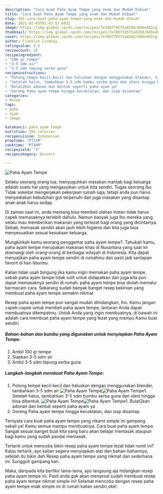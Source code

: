 ```yaml
---
description: "Cara buat Paha Ayam Tempe yang enak dan Mudah Dibuat"
title: "Cara buat Paha Ayam Tempe yang enak dan Mudah Dibuat"
slug: 261-cara-buat-paha-ayam-tempe-yang-enak-dan-mudah-dibuat
date: 2021-02-03T01:42:57.601Z
image: https://img-global.cpcdn.com/recipes/7e7807785f5a828d/680x482cq70/paha-ayam-tempe-foto-resep-utama.jpg
thumbnail: https://img-global.cpcdn.com/recipes/7e7807785f5a828d/680x482cq70/paha-ayam-tempe-foto-resep-utama.jpg
cover: https://img-global.cpcdn.com/recipes/7e7807785f5a828d/680x482cq70/paha-ayam-tempe-foto-resep-utama.jpg
author: Franklin Lindsey
ratingvalue: 3.5
reviewcount: 10
recipeingredient:
- "100 gr tempe"
- "3-5 sdm air"
- "3-5 sdm tepung serba guna"
recipeinstructions:
- "Potong tempe kecil-kecil dan haluskan dengan menggunakan blender, tambahkan 3-5 sdm air"
- "Setelah halus, tambahkan 3-5 sdm bumbu serba guna dan uleni hingga bisa dibentuk."
- "Bulat2kan adonan dan bentuk seperti paha ayam ya"
- "Goreng Paha ayam tempe hingga kecoklatan, dan siap disantap"
categories:
- Resep
tags:
- paha
- ayam
- tempe

katakunci: paha ayam tempe 
nutrition: 204 calories
recipecuisine: Indonesian
preptime: "PT21M"
cooktime: "PT36M"
recipeyield: "3"
recipecategory: Dessert

---
```



![Paha Ayam Tempe](https://img-global.cpcdn.com/recipes/7e7807785f5a828d/680x482cq70/paha-ayam-tempe-foto-resep-utama.jpg)

Selaku seorang orang tua, menyuguhkan masakan mantab bagi keluarga adalah suatu hal yang mengasyikan untuk kita sendiri. Tugas seorang ibu Tidak sekedar mengerjakan pekerjaan rumah saja, tetapi anda pun harus menyediakan kebutuhan gizi terpenuhi dan juga masakan yang disantap anak-anak harus sedap.

Di zaman  saat ini, anda memang bisa membeli olahan instan tidak harus capek memasaknya terlebih dahulu. Namun banyak juga lho mereka yang selalu mau memberikan makanan yang terlezat bagi orang yang dicintainya. Sebab, memasak sendiri akan jauh lebih higienis dan kita juga bisa menyesuaikan sesuai kesukaan keluarga. 



Mungkinkah kamu seorang penggemar paha ayam tempe?. Tahukah kamu, paha ayam tempe merupakan makanan khas di Nusantara yang saat ini disenangi oleh orang-orang di berbagai wilayah di Indonesia. Kita dapat menyajikan paha ayam tempe sendiri di rumahmu dan pasti jadi santapan favorit di hari liburmu.

Kalian tidak usah bingung jika kamu ingin memakan paha ayam tempe, sebab paha ayam tempe tidak sulit untuk didapatkan dan juga kita pun dapat memasaknya sendiri di rumah. paha ayam tempe bisa diolah memalui bermacam cara. Sekarang sudah banyak banget resep kekinian yang membuat paha ayam tempe semakin nikmat.

Resep paha ayam tempe pun sangat mudah dihidangkan, lho. Kamu jangan capek-capek untuk membeli paha ayam tempe, lantaran Anda dapat membuatnya ditempatmu. Untuk Anda yang ingin membuatnya, di bawah ini adalah cara membuat paha ayam tempe yang lezat yang mampu Kamu buat sendiri.

<!--inarticleads1-->

##### Bahan-bahan dan bumbu yang digunakan untuk menyiapkan Paha Ayam Tempe:

1. Ambil 100 gr tempe
1. Siapkan 3-5 sdm air
1. Ambil 3-5 sdm tepung serba guna




<!--inarticleads2-->

##### Langkah-langkah membuat Paha Ayam Tempe:

1. Potong tempe kecil-kecil dan haluskan dengan menggunakan blender, tambahkan 3-5 sdm air
<img src="https://img-global.cpcdn.com/steps/9a33081acdec5564/160x128cq70/paha-ayam-tempe-langkah-memasak-1-foto.jpg" alt="Paha Ayam Tempe"><img src="https://img-global.cpcdn.com/steps/7c82455ac1fbba83/160x128cq70/paha-ayam-tempe-langkah-memasak-1-foto.jpg" alt="Paha Ayam Tempe">1. Setelah halus, tambahkan 3-5 sdm bumbu serba guna dan uleni hingga bisa dibentuk.
<img src="https://img-global.cpcdn.com/steps/2049fe394e768442/160x128cq70/paha-ayam-tempe-langkah-memasak-2-foto.jpg" alt="Paha Ayam Tempe"><img src="https://img-global.cpcdn.com/steps/efbfed0b7dd09a7a/160x128cq70/paha-ayam-tempe-langkah-memasak-2-foto.jpg" alt="Paha Ayam Tempe">1. Bulat2kan adonan dan bentuk seperti paha ayam ya
1. Goreng Paha ayam tempe hingga kecoklatan, dan siap disantap




Ternyata cara buat paha ayam tempe yang nikamt simple ini gampang sekali ya! Kamu semua mampu membuatnya. Cara buat paha ayam tempe Sangat sesuai banget buat kita yang baru akan belajar memasak ataupun bagi kamu yang sudah pandai memasak.

Tertarik untuk mencoba bikin resep paha ayam tempe lezat tidak rumit ini? Kalau tertarik, ayo kalian segera menyiapkan alat dan bahan-bahannya, setelah itu bikin deh Resep paha ayam tempe yang nikmat dan sederhana ini. Sungguh gampang kan. 

Maka, daripada kita berfikir lama-lama, ayo langsung aja hidangkan resep paha ayam tempe ini. Pasti anda gak akan menyesal sudah membuat resep paha ayam tempe nikmat simple ini! Selamat mencoba dengan resep paha ayam tempe enak simple ini di rumah kalian sendiri,oke!.

